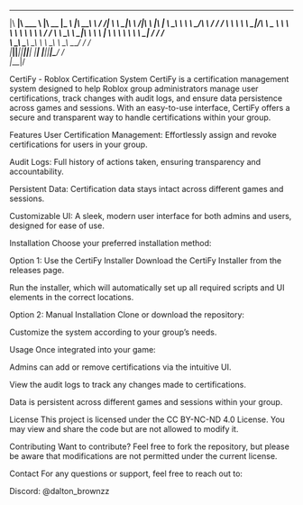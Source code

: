 
 ________  _______   ________  _________  ___  ________ ___    ___ 
|\   ____\|\  ___ \ |\   __  \|\___   ___\\  \|\  _____\\  \  /  /|
\ \  \___|\ \   __/|\ \  \|\  \|___ \  \_\ \  \ \  \__/\ \  \/  / /
 \ \  \    \ \  \_|/_\ \   _  _\   \ \  \ \ \  \ \   __\\ \    / / 
  \ \  \____\ \  \_|\ \ \  \\  \|   \ \  \ \ \  \ \  \_| \/  /  /  
   \ \_______\ \_______\ \__\\ _\    \ \__\ \ \__\ \__\__/  / /    
    \|_______|\|_______|\|__|\|__|    \|__|  \|__|\|__|\___/ /     
                                                      \|___|/      
                                                                   
                                                                   

                                                                   
                                                                   


CertiFy - Roblox Certification System
CertiFy is a certification management system designed to help Roblox group administrators manage user certifications, track changes with audit logs, and ensure data persistence across games and sessions. With an easy-to-use interface, CertiFy offers a secure and transparent way to handle certifications within your group.

Features
User Certification Management: Effortlessly assign and revoke certifications for users in your group.

Audit Logs: Full history of actions taken, ensuring transparency and accountability.

Persistent Data: Certification data stays intact across different games and sessions.

Customizable UI: A sleek, modern user interface for both admins and users, designed for ease of use.

Installation
Choose your preferred installation method:

Option 1: Use the CertiFy Installer
Download the CertiFy Installer from the releases page.

Run the installer, which will automatically set up all required scripts and UI elements in the correct locations.

Option 2: Manual Installation
Clone or download the repository:


Customize the system according to your group’s needs.

Usage
Once integrated into your game:

Admins can add or remove certifications via the intuitive UI.

View the audit logs to track any changes made to certifications.

Data is persistent across different games and sessions within your group.

License
This project is licensed under the CC BY-NC-ND 4.0 License. You may view and share the code but are not allowed to modify it.

Contributing
Want to contribute? Feel free to fork the repository, but please be aware that modifications are not permitted under the current license.

Contact
For any questions or support, feel free to reach out to:

Discord: @dalton_brownzz

